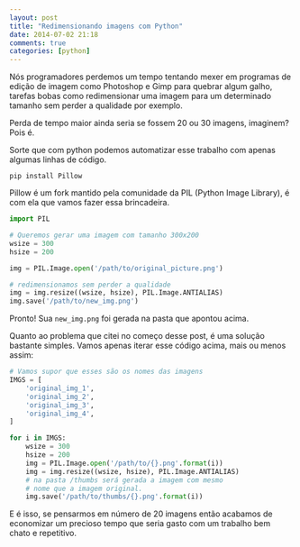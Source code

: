 ```yaml
---
layout: post
title: "Redimensionando imagens com Python"
date: 2014-07-02 21:18
comments: true
categories: [python]
---
```

<!--more-->

Nós programadores perdemos um tempo tentando mexer em programas de edição de imagem como Photoshop e Gimp para 
quebrar algum galho, tarefas bobas como redimensionar uma imagem para um determinado tamanho sem perder a qualidade por exemplo.

Perda de tempo maior ainda seria se fossem 20 ou 30 imagens, imaginem? Pois é.

Sorte que com python podemos automatizar esse trabalho com apenas algumas linhas de código.

```
pip install Pillow 
```

Pillow é um fork mantido pela comunidade da PIL (Python Image Library), é com ela que vamos fazer essa brincadeira.

```python
import PIL

# Queremos gerar uma imagem com tamanho 300x200
wsize = 300
hsize = 200

img = PIL.Image.open('/path/to/original_picture.png')

# redimensionamos sem perder a qualidade
img = img.resize((wsize, hsize), PIL.Image.ANTIALIAS)
img.save('/path/to/new_img.png')
```

Pronto! Sua `new_img.png` foi gerada na pasta que apontou acima.

Quanto ao problema que citei no começo desse post, é uma solução bastante simples. Vamos apenas iterar esse código acima, mais ou menos assim:

```python
# Vamos supor que esses são os nomes das imagens
IMGS = [
    'original_img_1',
    'original_img_2',
    'original_img_3',
    'original_img_4',
]

for i in IMGS:
    wsize = 300
    hsize = 200
    img = PIL.Image.open('/path/to/{}.png'.format(i))
    img = img.resize((wsize, hsize), PIL.Image.ANTIALIAS)
    # na pasta /thumbs será gerada a imagem com mesmo 
    # nome que a imagem original.
    img.save('/path/to/thumbs/{}.png'.format(i))
```

E é isso, se pensarmos em número de 20 imagens então acabamos de economizar um precioso tempo que seria gasto com um trabalho bem chato e repetitivo.
